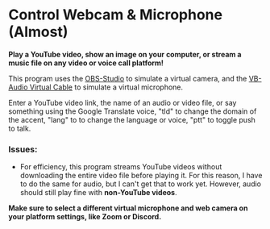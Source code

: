 # Control Webcam & Microphone (Almost)

**Play a YouTube video, show an image on your computer, or stream a music file on any video or voice call platform!**

This program uses the [OBS-Studio](https://obsproject.com/) to simulate a virtual camera, and the
[VB-Audio Virtual Cable](https://vb-audio.com/Cable/) to simulate a virtual microphone.

Enter a YouTube video link, the name of an audio or video file, or say something using the Google Translate voice, 
"tld" to change the domain of the accent, "lang" to to change the language or voice, "ptt" to toggle push to talk.

### Issues:
- For efficiency, this program streams YouTube videos without downloading the entire video file before playing it.
For this reason, I have to do the same for audio, but I can't get that to work yet. However, audio should still 
play fine with **non-YouTube videos**.

**Make sure to select a different virtual microphone and web camera on your platform settings, like Zoom or Discord.**
